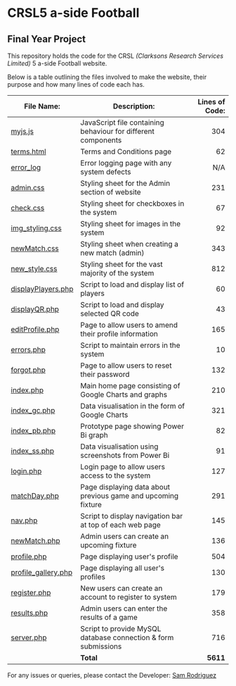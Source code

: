 # CRSL5 a-side Football
## Final Year Project

This repository holds the code for the CRSL _(Clarksons Research Services Limited)_ 5 a-side Football website. 

Below is a table outlining the files involved to make the website, their purpose and how many lines of code each has.

| File Name:           | Description:                                                                               | Lines of Code: |
| -------------------- |--------------------------------------------------------------------------------------------| --------------:|
| [myjs.js](../master/myjs.jss)                   | JavaScript file containing behaviour for different components   | 304            |
| [terms.html](../master/terms.html)              | Terms and Conditions page                                       | 62             |
| [error_log](../master/error_log)                | Error logging page with any system defects                      | N/A            |
| [admin.css](../master/CSS/admin.css)            | Styling sheet for the Admin section of website                  | 231            |
| [check.css](../master/CSS/check.css)            | Styling sheet for checkboxes in the system                      | 67             |
| [img_styling.css](../master/CSS/img_styling.css)| Styling sheet for images in the system                          | 92             |
| [newMatch.css](../master/CSS/newMatch.css)      | Styling sheet when creating a new match (admin)                 | 343            |
| [new_style.css](../master/CSS/new_style.css)    | Styling sheet for the vast majority of the system               | 812            |
| [displayPlayers.php](../master/PHP/displayPlayers.php)  | Script to load and display list of players             | 60             |
| [displayQR.php](../master/PHP/displayQR.php)   | Script to load and display selected QR code                     | 43             |
| [editProfile.php](../master/PHP/editProfile.php) | Page to allow users to amend their profile information        | 165            |
| [errors.php](../master/PHP/errors.php)         | Script to maintain errors in the system                         | 10             |
| [forgot.php](../master/PHP/forgot.php)         | Page to allow users to reset their password                     | 132            |
| [index.php](../master/PHP/index.php)           | Main home page consisting of Google Charts and graphs           | 210            |
| [index_gc.php](../master/PHP/index_gc.php)     | Data visualisation in the form of Google Charts                 | 321            |
| [index_pb.php](../master/PHP/index_pb.php)     | Prototype page showing Power Bi graph                           | 82             |
| [index_ss.php](../master/PHP/index_ss.php)     | Data visualisation using screenshots from Power Bi              | 91             |
| [login.php](../master/PHP/login.php)            | Login page to allow users access to the system                  | 127            |
| [matchDay.php](../master/PHP/matchDay.php)      | Page displaying data about previous game and upcoming fixture   | 291            |
| [nav.php](../master/PHP/nav.php)                | Script to display navigation bar at top of each web page        | 145            |
| [newMatch.php](../master/PHP/newMatch.php)      | Admin users can create an upcoming fixture                      | 136            |
| [profile.php](../master/PHP/profile.php)        | Page displaying user's profile                                  | 504            |
| [profile_gallery.php](../master/PHP/profile_gallery.php)|  Page displaying all user's profiles                     | 130            | 
| [register.php](../master/PHP/register.php)      | New users can create an account to register to system           | 179            |
| [results.php](../master/PHP/results.php)        | Admin users can enter the results of a game                     | 358            |
| [server.php](../master/PHP/server.php)          | Script to provide MySQL database connection & form submissions  | 716            |
|                                                 | **Total**                                                       | **5611**       |

For any issues or queries, please contact the Developer: [Sam Rodriguez](mailto:samrod09@hotmail.com?subject=[Website]) 
